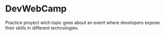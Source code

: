 <h1 style="text-align="center";">DevWebCamp</h1>
Practice proyect wich topic goes about an event where developers expose their skills in different technologies.
